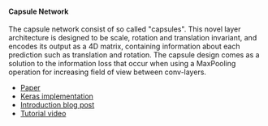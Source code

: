 #### Capsule Network
The capsule network consist of so called "capsules". This novel layer
architecture is designed to be scale, rotation and translation invariant, and
encodes its output as a 4D matrix, containing information about each prediction 
such as translation and rotation. 
The capsule design comes as a solution to the information loss that occur when using
a MaxPooling operation for increasing field of view between conv-layers. 
- [Paper](http://www.cs.toronto.edu/~fritz/absps/transauto6.pdf) 
- [Keras implementation](https://github.com/XifengGuo/CapsNet-Keras) 
- [Introduction blog post](https://medium.com/ai%C2%B3-theory-practice-business/understanding-hintons-capsule-networks-part-i-intuition-b4b559d1159b) 
- [Tutorial video](https://www.youtube.com/watch?v=pPN8d0E3900)
